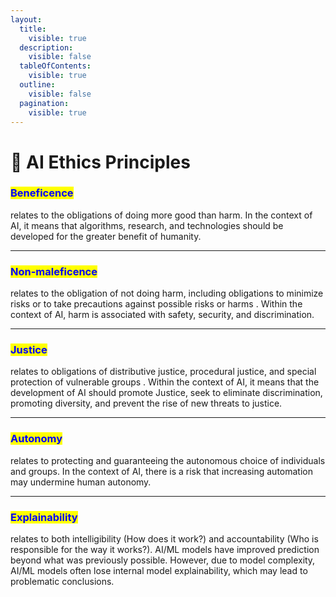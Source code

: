 ```yaml
---
layout:
  title:
    visible: true
  description:
    visible: false
  tableOfContents:
    visible: true
  outline:
    visible: false
  pagination:
    visible: true
---
```


# 📖 AI Ethics Principles

### <mark style="color:blue;">**Beneficence**</mark>&#x20;

relates to the obligations of doing more good than harm. In the context of AI, it means that algorithms, research, and technologies should be developed for the greater benefit of humanity.

***

### <mark style="color:blue;">**Non-maleficence**</mark>&#x20;

relates to the obligation of not doing harm, including obligations to minimize risks or to take precautions against possible risks or harms . Within the context of AI, harm is associated with safety, security, and discrimination.

***

### <mark style="color:blue;">**Justice**</mark>&#x20;

relates to obligations of distributive justice, procedural justice, and special protection of vulnerable groups . Within the context of AI, it means that the development of AI should promote Justice, seek to eliminate discrimination, promoting diversity, and prevent the rise of new threats to justice.

***

### <mark style="color:blue;">**Autonomy**</mark>&#x20;

relates to protecting and guaranteeing the autonomous choice of individuals and groups. In the context of AI, there is a risk that increasing automation may undermine human autonomy.

***

### <mark style="color:blue;">**Explainability**</mark>&#x20;

relates to both intelligibility (How does it work?) and accountability (Who is responsible for the way it works?). AI/ML models have improved prediction beyond what was previously possible. However, due to model complexity, AI/ML models often lose internal model explainability, which may lead to problematic conclusions.

